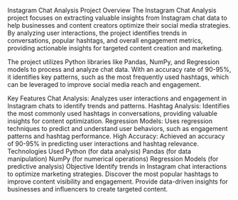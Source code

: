 Instagram Chat Analysis
Project Overview
The Instagram Chat Analysis project focuses on extracting valuable insights from Instagram chat data to help businesses and content creators optimize their social media strategies. By analyzing user interactions, the project identifies trends in conversations, popular hashtags, and overall engagement metrics, providing actionable insights for targeted content creation and marketing.

The project utilizes Python libraries like Pandas, NumPy, and Regression models to process and analyze chat data. With an accuracy rate of 90-95%, it identifies key patterns, such as the most frequently used hashtags, which can be leveraged to improve social media reach and engagement.

Key Features
Chat Analysis: Analyzes user interactions and engagement in Instagram chats to identify trends and patterns.
Hashtag Analysis: Identifies the most commonly used hashtags in conversations, providing valuable insights for content optimization.
Regression Models: Uses regression techniques to predict and understand user behaviors, such as engagement patterns and hashtag performance.
High Accuracy: Achieved an accuracy of 90-95% in predicting user interactions and hashtag relevance.
Technologies Used
Python (for data analysis)
Pandas (for data manipulation)
NumPy (for numerical operations)
Regression Models (for predictive analysis)
Objective
Identify trends in Instagram chat interactions to optimize marketing strategies.
Discover the most popular hashtags to improve content visibility and engagement.
Provide data-driven insights for businesses and influencers to create targeted content.
